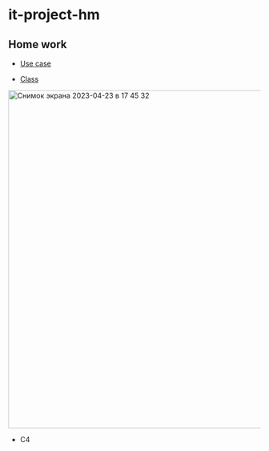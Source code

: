 # it-project-hm

## Home work
- [Use case](https://github.com/naidosssik/it-project-hm/blob/main/usecase.puml)

- [Class](https://github.com/naidosssik/it-project-hm/blob/main/class_diagramm.puml)
<img width="675" alt="Снимок экрана 2023-04-23 в 17 45 32" src="https://user-images.githubusercontent.com/121602055/233846682-c5a15560-320b-41db-b7cc-26fc4ad732d8.png">

- C4

